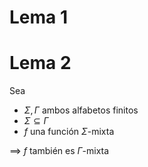 # Lema 1

# Lema 2
Sea 
- $\Sigma, \Gamma$ ambos alfabetos finitos
- $\Sigma \subseteq \Gamma$ 
- $f$ una función $\Sigma$-mixta

$\implies$ $f$ también es $\Gamma$-mixta

